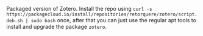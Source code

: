 Packaged version of Zotero. Install the repo using `curl -s https://packagecloud.io/install/repositories/retorquere/zotero/script.deb.sh | sudo bash` once, after that you can just use the regular apt tools to install and upgrade the package `zotero`.
